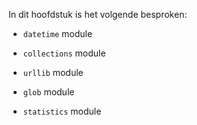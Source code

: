 In dit hoofdstuk is het volgende besproken:

-   `datetime` module

-   `collections` module

-   `urllib` module

-   `glob` module

-   `statistics` module
